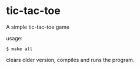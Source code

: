 # tic-tac-toe
A simple tic-tac-toe game  

usage:

```
$ make all
```

clears older version, compiles and runs the program.